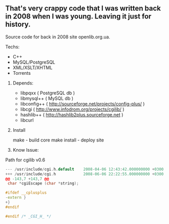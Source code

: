 That's very crappy code that I was written back in 2008 when I was young. Leaving it just for history.
--------------


Source code for back in 2008 site openlib.org.ua.

Techs:
  * C++
  * MySQL/PostgreSQL
  * XML/XSLT/XHTML
  * Torrents
  

1. Depends:

   - libpqxx ( PostgreSQL db )
   - libmysql++ ( MySQL db )
   - libconfig++ ( http://sourceforge.net/projects/config-plus/ )
   - libcgi ( http://www.infodrom.org/projects/cgilib/ )
   - hashlib++  ( http://hashlib2plus.sourceforge.net )
   - libcurl

2. Install

   make - build core
   make install - deploy site

3. Know Issue:

Path for cgilib v0.6


```cpp
--- /usr/include/cgi.h.default    2008-04-06 12:43:42.000000000 +0300
+++ /usr/include/cgi.h            2008-06-06 22:22:55.000000000 +0300
@@ -143,7 +143,7 @@
 char *cgiEscape (char *string);

#ifdef __cplusplus
-extern }
+}
#endif

#endif /* _CGI_H_ */
```
